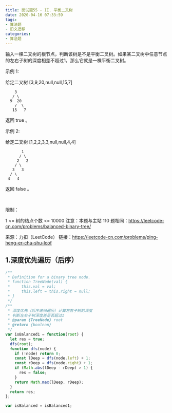 ```yaml
---
title: 面试题55 - II. 平衡二叉树
date: 2020-04-16 07:33:59
tags:
- 算法题
- 旧文迁移
categories:
- 算法题
---
```



输入一棵二叉树的根节点，判断该树是不是平衡二叉树。如果某二叉树中任意节点的左右子树的深度相差不超过1，那么它就是一棵平衡二叉树。

<!-- more -->


示例 1:

给定二叉树 [3,9,20,null,null,15,7]
```
    3
   / \
  9  20
    /  \
   15   7
```
返回 true 。

示例 2:

给定二叉树 [1,2,2,3,3,null,null,4,4]
```
       1
      / \
     2   2
    / \
   3   3
  / \
 4   4
```
返回 false 。

 

限制：

1 <= 树的结点个数 <= 10000
注意：本题与主站 110 题相同：https://leetcode-cn.com/problems/balanced-binary-tree/

来源：力扣（LeetCode）
链接：https://leetcode-cn.com/problems/ping-heng-er-cha-shu-lcof

## 1.深度优先遍历（后序）

```js
/**
 * Definition for a binary tree node.
 * function TreeNode(val) {
 *     this.val = val;
 *     this.left = this.right = null;
 * }
 */
/**
 * 深度优先（后序递归遍历）计算左右子树的深度
 * 判断左右子树深度差是否超过1
 * @param {TreeNode} root
 * @return {boolean}
 */
var isBalanced1 = function(root) {
  let res = true;
  dfs(root);
  function dfs(node) {
    if (!node) return 0;
    const lDeep = dfs(node.left) + 1;
    const rDeep = dfs(node.right) + 1;
    if (Math.abs(lDeep - rDeep) > 1) {
      res = false;
    }
    return Math.max(lDeep, rDeep);
  }
  return res;
};

var isBalanced = isBalanced1;
```
